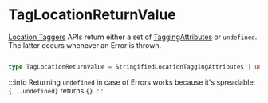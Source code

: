 # TagLocationReturnValue

[Location Taggers](/tracking/api-reference/locationTaggers/overview.md) APIs return either a set of [TaggingAttributes](/tracking/api-reference/globals/TaggingAttributes.md) or `undefined`. The latter occurs whenever an Error is thrown. 

```typescript jsx

type TagLocationReturnValue = StringifiedLocationTaggingAttributes | undefined; 

```

:::info
Returning `undefined` in case of Errors works because it's spreadable: `{...undefined}` returns `{}`.
:::

